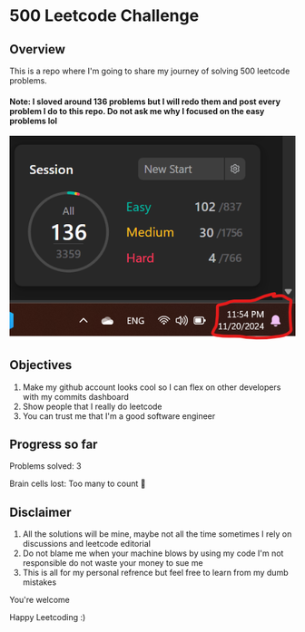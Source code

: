 # 500 Leetcode Challenge
## Overview
This is a repo where I'm going to share my journey of solving 500 leetcode problems. 
#### Note: I sloved around 136 problems but I will redo them and post every problem I do to this repo. Do not ask me why I focused on the easy problems lol
![alt text](pictures/image.png)


## Objectives
1) Make my github account looks cool so I can flex on other developers with my commits dashboard
2) Show people that I really do leetcode
3) You can trust me that I'm a good software engineer

## Progress so far
Problems solved: 3

Brain cells lost: Too many to count 🧠


## Disclaimer
1) All the solutions will be mine, maybe not all the time sometimes I rely on discussions and leetcode editorial
2) Do not blame me when your machine blows by using my code I'm not responsible do not waste your money to sue me
3) This is all for my personal refrence but feel free to learn from my dumb mistakes


You're welcome 

Happy Leetcoding :)
